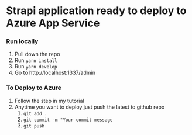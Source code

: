 # Strapi application ready to deploy to Azure App Service

### Run locally

1. Pull down the repo
2. Run `yarn install`
3. Run `yarn develop`
4. Go to http://localhost:1337/admin

### To Deploy to Azure

1. Follow the step in my tutorial
2. Anytime you want to deploy just push the latest to github repo
   1. `git add .`
   2. `git commit -m "Your commit message`
   3. `git push`
 
 
